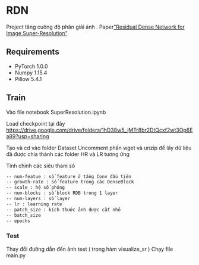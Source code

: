 # RDN

Project tăng cường độ phân giải ảnh . Paper["Residual Dense Network for Image Super-Resolution"](https://arxiv.org/abs/1802.08797).

## Requirements

- PyTorch 1.0.0
- Numpy 1.15.4
- Pillow 5.4.1



## Train
Vào file notebook SuperResolution.ipynb

Load checkpoint tại đây 
https://drive.google.com/drive/folders/1hD38w5_jMTr8br2DtQcxf2wt3Op6Ea89?usp=sharing

Tạo và cd vào folder Dataset
Uncomment phần wget và unzip để lấy dữ liệu đã được chia thành các folder HR và LR tương ứng

Tinh chỉnh các siêu tham số 

```bash
-- num-featue : số feature ở tầng Conv đầu tiên
-- growth-rate : số feature trong các DenseBlock
-- scale : hệ số phóng
-- num-blocks : số block RDB trong 1 layer 
-- num-layers : số layer
-- lr : learning rate
-- patch_size : kích thước ảnh được cắt nhỏ
-- batch_size 
-- epochs 
```
### Test 
Thay đổi đường dẫn đến ảnh test ( trong hàm visualize_sr )
Chạy file main.py


